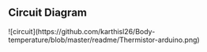 <h2>Circuit Diagram</h2>
![circuit](https://github.com/karthisl26/Body-temperature/blob/master/readme/Thermistor-arduino.png)
